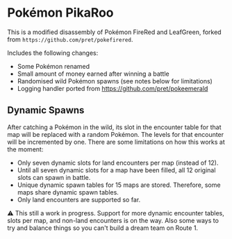 # Pokémon PikaRoo

This is a modified disassembly of Pokémon FireRed and LeafGreen, forked from `https://github.com/pret/pokefirered`.

Includes the following changes:

- Some Pokémon renamed
- Small amount of money earned after winning a battle
- Randomised wild Pokémon spawns (see notes below for limitations)
- Logging handler ported from https://github.com/pret/pokeemerald

## Dynamic Spawns

After catching a Pokémon in the wild, its slot in the encounter table for that map will be replaced with a random Pokémon. The levels for that encounter will be incremented by one. There are some limitations on how this works at the moment:

- Only seven dynamic slots for land encounters per map (instead of 12).
- Until all seven dynamic slots for a map have been filled, all 12 original slots can spawn in battle.
- Unique dynamic spawn tables for 15 maps are stored. Therefore, some maps share dynamic spawn tables.
- Only land encounters are supported so far.

⚠️ This still a work in progress. Support for more dynamic encounter tables, slots per map, and non-land encounters is on the way. Also some ways to try and balance things so you can't build a dream team on Route 1.
